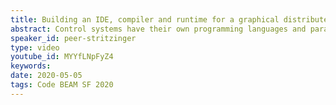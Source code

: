```yaml
---
title: Building an IDE, compiler and runtime for a graphical distributed data flow language in Erlang
abstract: Control systems have their own programming languages and paradigms. Progammable Logo Controllers (PLCs) are used to control everything from a garage door opener to a whole factory. We have built a compiler for a distributed variant of PLC programming language (IEC 61499) that compiles to BEAM files which run in Erlang VMs. As a web frontend to an Erlang node we built an IDE for the textual and graphical representation. PLC programme run distributed from small embedded systems to the cloud unchanged.
speaker_id: peer-stritzinger
type: video
youtube_id: MYYfLNpFyZ4
keywords: 
date: 2020-05-05
tags: Code BEAM SF 2020
---
```


